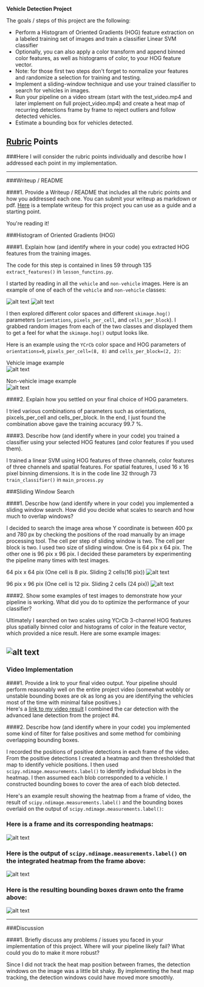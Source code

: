 **Vehicle Detection Project**

The goals / steps of this project are the following:

* Perform a Histogram of Oriented Gradients (HOG) feature extraction on a labeled training set of images and train a classifier Linear SVM classifier
* Optionally, you can also apply a color transform and append binned color features, as well as histograms of color, to your HOG feature vector.
* Note: for those first two steps don't forget to normalize your features and randomize a selection for training and testing.
* Implement a sliding-window technique and use your trained classifier to search for vehicles in images.
* Run your pipeline on a video stream (start with the test_video.mp4 and later implement on full project_video.mp4) and create a heat map of recurring detections frame by frame to reject outliers and follow detected vehicles.
* Estimate a bounding box for vehicles detected.

[//]: # (Image References)
[image1-1]: ./output_images/image0000.png
[image1-2]: ./output_images/image8.png
[image2-1]: ./output_images/image0000_hog.jpg
[image2-2]: ./output_images/image7_hog.jpg
[image3-1]: ./output_images/figure_1.png
[image3-2]: ./output_images/figure_2.png
[image4]: ./output_images/examples.jpg
[image5]: ./output_images/examples2.jpg
[image6]: ./output_images/example3.jpg
[image7]: ./output_images/example4.jpg
[video1]: ./project_video.mp4

## [Rubric](https://review.udacity.com/#!/rubrics/513/view) Points
###Here I will consider the rubric points individually and describe how I addressed each point in my implementation.  

---
###Writeup / README

####1. Provide a Writeup / README that includes all the rubric points and how you addressed each one.  You can submit your writeup as markdown or pdf.  [Here](https://github.com/udacity/CarND-Vehicle-Detection/blob/master/writeup_template.md) is a template writeup for this project you can use as a guide and a starting point.  

You're reading it!

###Histogram of Oriented Gradients (HOG)

####1. Explain how (and identify where in your code) you extracted HOG features from the training images.

The code for this step is contained in lines 59 through 135 `extract_features()` in `lesson_functins.py`.

I started by reading in all the `vehicle` and `non-vehicle` images.  Here is an example of one of each of the `vehicle` and `non-vehicle` classes:

![alt text][image1-1] ![alt text][image1-2]

I then explored different color spaces and different `skimage.hog()` parameters (`orientations`, `pixels_per_cell`, and `cells_per_block`).  I grabbed random images from each of the two classes and displayed them to get a feel for what the `skimage.hog()` output looks like.

Here is an example using the `YCrCb` color space and HOG parameters of `orientations=9`, `pixels_per_cell=(8, 8)` and `cells_per_block=(2, 2)`:

Vehicle image example  
![alt text][image2-1]

Non-vehicle image example  
![alt text][image2-2]


####2. Explain how you settled on your final choice of HOG parameters.

I tried various combinations of parameters such as orientations, pixcels_per_cell and cells_per_block.
In the end, I just found the combination above gave the training accuracy 99.7 %.

####3. Describe how (and identify where in your code) you trained a classifier using your selected HOG features (and color features if you used them).

I trained a linear SVM using HOG features of three channels, color features of three channels and spatial features. For spatial features, I used 16 x 16 pixel binning dimensions.
It is in the code line 32 through 73 `train_classifier()` in `main_process.py`

###Sliding Window Search

####1. Describe how (and identify where in your code) you implemented a sliding window search.  How did you decide what scales to search and how much to overlap windows?

I decided to search the image area whose Y coordinate is between 400 px and 780 px by checking the positions of the road manually by an image processing tool. The cell per step of sliding window is two. The cell per block is two. I used two size of sliding window. One is 64 pix x 64 pix. The other one is 96 pix x 96 pix. I decided these parameters by experimenting the pipeline many times with test images.

64 pix x 64 pix (One cell is 8 pix. Sliding 2 cells(16 pix))
![alt text][image3-1]

96 pix x 96 pix (One cell is 12 pix. Sliding 2 cells (24 pix))
![alt text][image3-2]

####2. Show some examples of test images to demonstrate how your pipeline is working.  What did you do to optimize the performance of your classifier?

Ultimately I searched on two scales using YCrCb 3-channel HOG features plus spatially binned color and histograms of color in the feature vector, which provided a nice result.  Here are some example images:

![alt text][image4]
---

### Video Implementation

####1. Provide a link to your final video output.  Your pipeline should perform reasonably well on the entire project video (somewhat wobbly or unstable bounding boxes are ok as long as you are identifying the vehicles most of the time with minimal false positives.)  
Here's a [link to my video result](./CarDetect_Lane.mp4)
I combined the car detection with the advanced lane detection from the project #4.


####2. Describe how (and identify where in your code) you implemented some kind of filter for false positives and some method for combining overlapping bounding boxes.

I recorded the positions of positive detections in each frame of the video.  From the positive detections I created a heatmap and then thresholded that map to identify vehicle positions.  I then used `scipy.ndimage.measurements.label()` to identify individual blobs in the heatmap.  I then assumed each blob corresponded to a vehicle.  I constructed bounding boxes to cover the area of each blob detected.  

Here's an example result showing the heatmap from a frame of video, the result of `scipy.ndimage.measurements.label()` and the bounding boxes overlaid on the output of `scipy.ndimage.measurements.label()`:

### Here is a frame and its corresponding heatmaps:

![alt text][image5]

### Here is the output of `scipy.ndimage.measurements.label()` on the integrated heatmap from the frame above:
![alt text][image6]

### Here is the resulting bounding boxes drawn onto the frame above:
![alt text][image7]

---

###Discussion

####1. Briefly discuss any problems / issues you faced in your implementation of this project.  Where will your pipeline likely fail?  What could you do to make it more robust?

Since I did not track the heat map position between frames, the detection windows on the image was a little bit shaky. By implementing the heat map tracking, the detection windows could have moved more smoothly.
